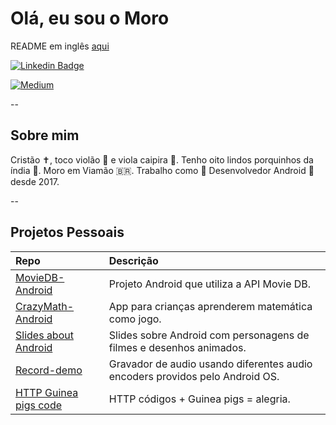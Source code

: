 # Olá, eu sou o Moro

README em inglês [aqui](README.md)

[![Linkedin Badge](https://img.shields.io/badge/-LinkedIn-blue?style=flat-square&logo=Linkedin&logoColor=white)](https://www.linkedin.com/in/gabrielbronzattimoro15031994/)

[![Medium](https://img.shields.io/badge/Medium-12100E?style=for-the-badge&logo=medium&logoColor=white)](https://medium.com/@gabrielbronzattimoro.es)

--

## Sobre mim

Cristão ✝️, toco violão 🎸 e viola caipira 🎻. Tenho oito lindos porquinhos da índia 🐷.
Moro em Viamão 🇧🇷. Trabalho como 🤖 Desenvolvedor Android 💚 desde 2017.

--

## Projetos Pessoais

| Repo                                                                                     | Descrição                                                                    |
|:-----------------------------------------------------------------------------------------|:-----------------------------------------------------------------------------|
| [MovieDB-Android](https://github.com/gabrielbmoro/MovieDB-Android)                       | Projeto Android que utiliza a API Movie DB.                                  |
| [CrazyMath-Android](https://github.com/gabrielbmoro/CrazyMath-Android)                    | App para crianças aprenderem matemática como jogo.                           |
| [Slides about Android](https://gabrielbmoro.github.io/slides-about-android-development) | Slides sobre Android com personagens de filmes e desenhos animados.          |
| [Record-demo](https://github.com/gabrielbmoro/record-demo)                               | Gravador de audio usando diferentes audio encoders providos pelo Android OS. |
| [HTTP Guinea pigs code](https://gabrielbmoro.github.io/httpguineapigscode)              | HTTP códigos + Guinea pigs = alegria.                                        |

